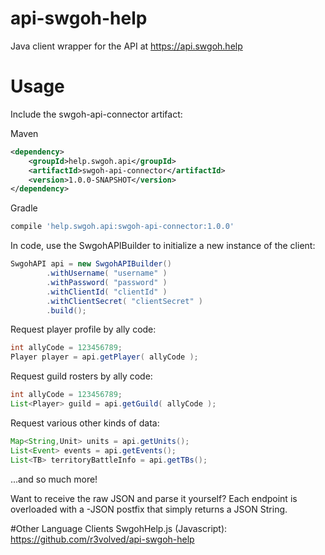 # api-swgoh-help
Java client wrapper for the API at https://api.swgoh.help

# Usage
Include the swgoh-api-connector artifact:

Maven
```xml
<dependency>
    <groupId>help.swgoh.api</groupId>
    <artifactId>swgoh-api-connector</artifactId>
    <version>1.0.0-SNAPSHOT</version>
</dependency>
```

Gradle
```groovy
compile 'help.swgoh.api:swgoh-api-connector:1.0.0'
```

In code, use the SwgohAPIBuilder to initialize a new instance of the client:
```java
SwgohAPI api = new SwgohAPIBuilder()
        .withUsername( "username" )
        .withPassword( "password" )
        .withClientId( "clientId" )
        .withClientSecret( "clientSecret" )
        .build();
```

Request player profile by ally code:
```java
int allyCode = 123456789;
Player player = api.getPlayer( allyCode );
```

Request guild rosters by ally code:
```java
int allyCode = 123456789;
List<Player> guild = api.getGuild( allyCode );
```

Request various other kinds of data:
```java
Map<String,Unit> units = api.getUnits();
List<Event> events = api.getEvents();
List<TB> territoryBattleInfo = api.getTBs();
```
...and so much more!

Want to receive the raw JSON and parse it yourself? Each endpoint is overloaded with a -JSON postfix that simply returns a JSON String.

#Other Language Clients
SwgohHelp.js (Javascript): https://github.com/r3volved/api-swgoh-help